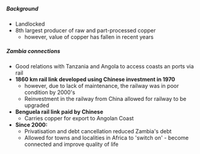##### Background
- Landlocked
- 8th largest producer of raw and part-processed copper
	- however, value of copper has fallen in recent years

##### Zambia connections
- Good relations with Tanzania and Angola to access coasts an ports via rail
- **1860 km rail link developed using Chinese investment in 1970**
	- however, due to lack of maintenance, the railway was in poor condition by 2000's
	- Reinvestment in the railway from China allowed for railway to be upgraded
- **Benguela rail link paid by Chinese**
	- Carries copper for export to Angolan Coast
- **Since 2000:**
	- Privatisation and debt cancellation reduced Zambia's debt
	- Allowed for towns and localities in Africa to 'switch on' - become connected and improve quality of life